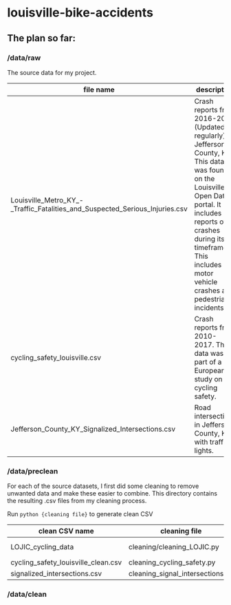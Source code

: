 # louisville-bike-accidents

## The plan so far:
### /data/raw

The source data for my project.

| file name | description |
|-----------|-------------|
| Louisville_Metro_KY_-_Traffic_Fatalities_and_Suspected_Serious_Injuries.csv | Crash reports from 2016-2023 (Updated regularly) in Jefferson County, KY. This data was found on the Louisville Open Data portal. It includes reports of all crashes during its timeframe. This includes motor vehicle crashes and pedestrian incidents. |
| cycling_safety_louisville.csv | Crash reports from 2010-2017. This data was part of a European study on cycling safety. |
| Jefferson_County_KY_Signalized_Intersections.csv | Road intersections in Jefferson County, KY with traffic lights. |

### /data/preclean

For each of the source datasets, I first did some cleaning to remove unwanted data and make these easier to combine. This directory contains the resulting .csv files from my cleaning process.

Run `python {cleaning file}` to generate clean CSV

| clean CSV name | cleaning file |source file |
|----------------|---------------|------------|
| LOJIC_cycling_data | cleaning/cleaning_LOJIC.py |Louisville_Metro_KY_-_Traffic_Fatalities_and_Suspected_Serious_Injuries.csv|
| cycling_safety_louisville_clean.csv | cleaning_cycling_safety.py | cycling_safety_louisville.csv |
| signalized_intersections.csv | cleaning_signal_intersections.py | Jefferson_County_KY_Signalized_Intersections.csv |

### /data/clean
